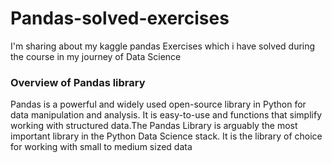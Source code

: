 # Pandas-solved-exercises
I'm sharing about my kaggle pandas Exercises which i have solved during the course in my journey of Data Science

### Overview of Pandas library
Pandas is a powerful and widely used open-source library in Python for data manipulation and analysis. It is easy-to-use and functions that simplify working with structured data.The Pandas Library is arguably the most important library in the Python Data Science stack. It is the library of choice for working with small to medium sized data
